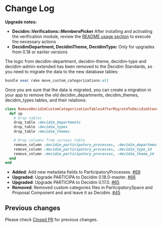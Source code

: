 # Change Log
**Upgrade notes:**
- **Decidim::Verifications::MembersPicker** After installing and activating the verification module, review the [README usage section](https://github.com/gencat/decidim-verifications-members_picker/blob/0.0.2/README.md#usage) to execute the necessary actions
- **DecidimDepartment, DecidimTheme, DecidimType:** Only for upgrades from 0.18 or earlier versions

The logic from decidim-department, decidim-theme, decidim-type and decidim-admin-extended has been removed to the Decidim Standards, so you need to migrate the data to the new database tables:

```ruby
bundle exec rake move_custom_categorizations:all
```
Once you are sure that the data is migrated, you can create a migration in your app to remove the old decidim_departments, decidim_themes, decidim_types tables, and their relations:

```ruby
class RemoveDecidimCustomCategorizationTablesAfterMigrateToDecidimStandards < ActiveRecord::Migration[5.2]
  def up
    # Drop tables
    drop_table :decidim_departments
    drop_table :decidim_types
    drop_table :decidim_themes

    # Drop columns from surveys table
    remove_column :decidim_participatory_processes, :decidim_department_id
    remove_column :decidim_participatory_processes, :decidim_type_id
    remove_column :decidim_participatory_processes, :decidim_theme_id
  end
end
```
- **Added**: Add new metadata fields to ParticipatoryProcesses. [#69](https://github.com/gencat/participa/pull/69)
- **Upgraded**: Upgrade PARTICIPA to Decidim 0.18.0-master. [#66](https://github.com/gencat/participa/pull/66)
- **Upgraded**: Upgrade PARTICIPA to Decidim 0.17.0. [#65](https://github.com/gencat/participa/pull/65)
- **Removed**: Removed custom categories files in ParticipatorySpace and Proposal Component and and leave it as Decidim.  [\#45](https://github.com/gencat/participa/issues/45)

## Previous changes

Please check [Closed PR](https://github.com/gencat/participa/pulls?q=is%3Apr+is%3Aclosed) for previous changes.

